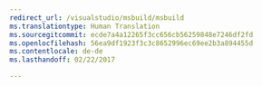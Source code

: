 ```yaml
---
redirect_url: /visualstudio/msbuild/msbuild
ms.translationtype: Human Translation
ms.sourcegitcommit: ecde7a4a12265f3cc656cb56259848e7246df2fd
ms.openlocfilehash: 56ea9df1923f3c3c8652996ec69ee2b3a894455d
ms.contentlocale: de-de
ms.lasthandoff: 02/22/2017

---
```

